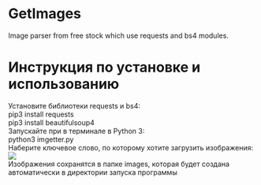 # GetImages
Image parser from free stock which use requests and bs4 modules.

# Инструкция по установке и использованию
Установите библиотеки requests и bs4:<br> 
pip3 install requests<br> 
pip3 install beautifulsoup4<br> 
Запускайте при в терминале в Python 3:<br> 
python3 imgetter.py<br> 
Наберите ключевое слово, по которому хотите загрузить изображения:<br> 
<img src='https://pp.userapi.com/c844722/v844722285/20663/4yfGArARH9c.jpg'><br> 
Изображения сохранятся в папке images, которая будет создана автоматически в директории запуска программы<br> 
